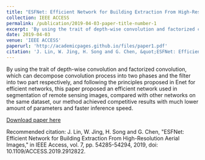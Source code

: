 ```yaml
---
title: "ESFNet: Efficient Network for Building Extraction From High-Resolution Aerial Images"
collection: IEEE ACCESS
permalink: /publication/2019-04-03-paper-title-number-1
excerpt: 'By using the trait of depth-wise convolution and factorized convolution, which can decompose convolution process into two phases and the filter into two part respectively, and following the principles proposed in Enet for efficient networks, this paper proposed an efficient network used in segmentation of remote sensing images, compared with other networks on the same dataset, our method achieved competitive results with much lower amount of parameters and faster inference speed.'
date: 2019-04-03
venue: 'IEEE ACCESS'
paperurl: 'http://academicpages.github.io/files/paper1.pdf'
citation: 'J. Lin, W. Jing, H. Song and G. Chen, &quot;ESFNet: Efficient Network for Building Extraction From High-Resolution Aerial Images, &quot; <i>in IEEE Access</i>. vol. 7, pp. 54285-54294, 2019, doi: 10.1109/ACCESS.2019.2912822.'
---
```

By using the trait of depth-wise convolution and factorized convolution, which can decompose convolution process into two phases and the filter into two part respectively, and following the principles proposed in Enet for efficient networks, this paper proposed an efficient network used in segmentation of remote sensing images, compared with other networks on the same dataset, our method achieved competitive results with much lower amount of parameters and faster inference speed.

[Download paper here](http://academicpages.github.io/files/paper1.pdf)

Recommended citation: J. Lin, W. Jing, H. Song and G. Chen, "ESFNet: Efficient Network for Building Extraction From High-Resolution Aerial Images," in IEEE Access, vol. 7, pp. 54285-54294, 2019, doi: 10.1109/ACCESS.2019.2912822.
